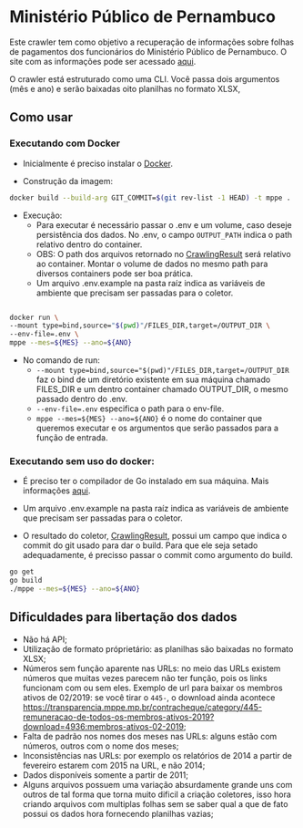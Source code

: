 # Ministério Público de Pernambuco

Este crawler tem como objetivo a recuperação de informações sobre folhas de pagamentos dos funcionários do Ministério Público de Pernambuco. O site com as informações pode ser acessado [aqui](https://transparencia.mppe.mp.br/contracheque).

O crawler está estruturado como uma CLI. Você passa dois argumentos (mês e ano) e serão baixadas oito planilhas no formato XLSX, 

## Como usar

### Executando com Docker

- Inicialmente é preciso instalar o [Docker](https://docs.docker.com/install/). 

- Construção da imagem:

```sh
docker build --build-arg GIT_COMMIT=$(git rev-list -1 HEAD) -t mppe .
```

- Execução:
	- Para executar é necessário passar o .env e um volume, caso deseje persistência dos dados. No .env, o campo ```OUTPUT_PATH``` indica o path relativo dentro do container. 
	- OBS: O path dos arquivos retornado no [CrawlingResult](https://github.com/dadosjusbr/storage/blob/master/agency.go) será relativo ao container. Montar o volume de dados no mesmo path para diversos containers pode ser boa prática.
	- Um arquivo .env.example na pasta raíz indica as variáveis de ambiente que precisam ser passadas para o coletor.


```sh

docker run \
--mount type=bind,source="$(pwd)"/FILES_DIR,target=/OUTPUT_DIR \
--env-file=.env \
mppe --mes=${MES} --ano=${ANO}
```

- No comando de run:
	- ```--mount type=bind,source="$(pwd)"/FILES_DIR,target=/OUTPUT_DIR``` faz o bind de um diretório existente em sua máquina chamado FILES_DIR e um dentro container chamado OUTPUT_DIR, o mesmo passado dentro do .env.
	- ```--env-file=.env``` especifica o path para o env-file.
	- ```mppe --mes=${MES} --ano=${ANO}``` é o nome do container que queremos executar e os argumentos que serão passados para a função de entrada.

  
### Executando sem uso do docker:

- É preciso ter o compilador de Go instalado em sua máquina. Mais informações [aqui](https://golang.org/dl/).

- Um arquivo .env.example na pasta raíz indica as variáveis de ambiente que precisam ser passadas para o coletor.
- O resultado do coletor, [CrawlingResult](https://github.com/dadosjusbr/storage/blob/master/agency.go), possui um campo que indica o commit do git usado para dar o build. Para que ele seja setado adequadamente, é precisso passar o commit como argumento do build.
 

```sh
go get
go build
./mppe --mes=${MES} --ano=${ANO}
```


## Dificuldades para libertação dos dados

- Não há API;
- Utilização de formato próprietário: as planilhas são baixadas no formato XLSX;
- Números sem função aparente nas URLs: no meio das URLs existem números que muitas vezes parecem não ter função, pois os links funcionam com ou sem eles. Exemplo de url para baixar os membros ativos de 02/2019: se você tirar o `445-`, o download ainda acontece https://transparencia.mppe.mp.br/contracheque/category/445-remuneracao-de-todos-os-membros-ativos-2019?download=4936:membros-ativos-02-2019;
- Falta de padrão nos nomes dos meses nas URLs: alguns estão com números, outros com o nome dos meses;
- Inconsistências nas URLs: por exemplo os relatórios de 2014 a partir de fevereiro estarem com 2015 na URL, e não 2014;
- Dados disponíveis somente a partir de 2011;
- Alguns arquivos possuem uma variação absurdamente grande uns com outros de tal forma que torna muito dificil a criação coletores, isso hora criando arquivos com multiplas folhas sem se saber qual a que de fato possui os dados hora fornecendo planilhas vazias; 

